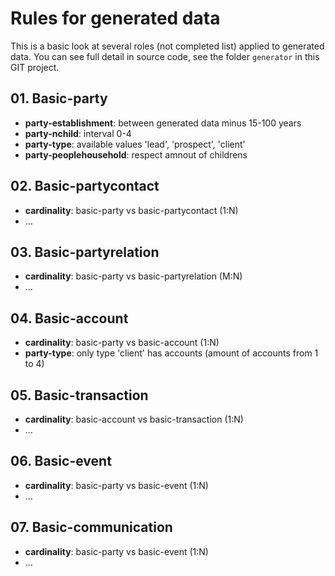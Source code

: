 # Rules for generated data

This is a basic look at several roles (not completed list) applied to generated data. 
You can see full detail in source code, see the folder `generator` in this GIT project.

## 01. Basic-party

 - **party-establishment**: between generated data minus 15-100 years
 - **party-nchild**: interval 0-4
 - **party-type**: available values 'lead', 'prospect', 'client'
 - **party-peoplehousehold**: respect amnout of childrens

## 02. Basic-partycontact

 - **cardinality**: basic-party vs basic-partycontact (1:N)
 - ...

## 03. Basic-partyrelation
 
 - **cardinality**: basic-party vs basic-partyrelation (M:N)
 - ...

## 04. Basic-account

 - **cardinality**: basic-party vs basic-account (1:N) 
 - **party-type**: only type 'client' has accounts (amount of accounts from 1 to 4)

## 05. Basic-transaction

 - **cardinality**: basic-account vs basic-transaction (1:N) 
 - ...

## 06. Basic-event

 - **cardinality**: basic-party vs basic-event (1:N) 
 - ...

## 07. Basic-communication
 
 - **cardinality**: basic-party vs basic-event (1:N) 
 - ...
